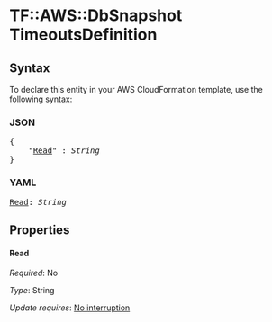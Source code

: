 # TF::AWS::DbSnapshot TimeoutsDefinition

## Syntax

To declare this entity in your AWS CloudFormation template, use the following syntax:

### JSON

<pre>
{
    "<a href="#read" title="Read">Read</a>" : <i>String</i>
}
</pre>

### YAML

<pre>
<a href="#read" title="Read">Read</a>: <i>String</i>
</pre>

## Properties

#### Read

_Required_: No

_Type_: String

_Update requires_: [No interruption](https://docs.aws.amazon.com/AWSCloudFormation/latest/UserGuide/using-cfn-updating-stacks-update-behaviors.html#update-no-interrupt)

